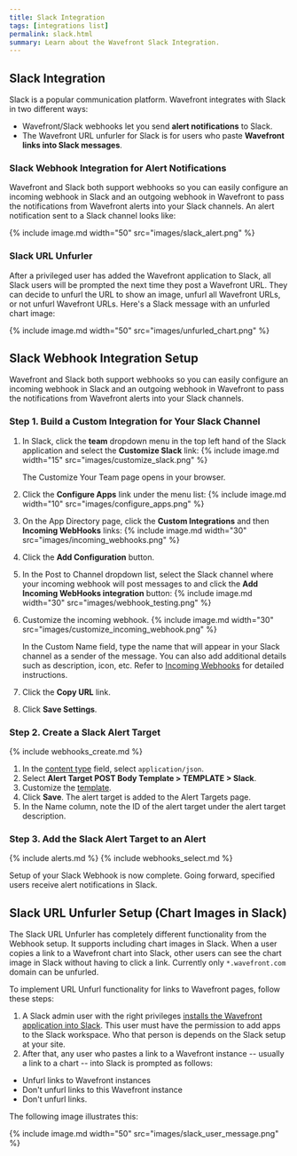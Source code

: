 ```yaml
---
title: Slack Integration
tags: [integrations list]
permalink: slack.html
summary: Learn about the Wavefront Slack Integration.
---
```

## Slack Integration

Slack is a popular communication platform. Wavefront integrates with Slack in two different ways: 
* Wavefront/Slack webhooks let you send **alert notifications** to Slack. 
* The Wavefront URL unfurler for Slack is for users who paste **Wavefront links into Slack messages**.

### Slack Webhook Integration for Alert Notifications

Wavefront and Slack both support webhooks so you can easily configure an incoming webhook in Slack and an outgoing webhook in Wavefront to pass the notifications from Wavefront alerts into your Slack channels. An alert notification sent to a Slack channel looks like:

{% include image.md width="50" src="images/slack_alert.png" %}

### Slack URL Unfurler

After a privileged user has added the Wavefront application to Slack, all Slack users will be prompted the next time they post a Wavefront URL. They can decide to unfurl the URL to show an image, unfurl all Wavefront URLs, or not unfurl Wavefront URLs. Here's a Slack message with an unfurled chart image:

{% include image.md width="50" src="images/unfurled_chart.png" %}

## Slack Webhook Integration Setup

Wavefront and Slack both support webhooks so you can easily configure an incoming webhook in Slack and an outgoing webhook in Wavefront to pass the notifications from Wavefront alerts into your Slack channels. 



### Step 1. Build a Custom Integration for Your Slack Channel
1. In Slack, click the **team** dropdown menu in the top left hand of the Slack application and select the **Customize Slack** link:
{% include image.md width="15" src="images/customize_slack.png" %}

    The Customize Your Team page opens in your browser.
1. Click the **Configure Apps** link under the menu list:
{% include image.md width="10" src="images/configure_apps.png" %}
1. On the App Directory page, click the **Custom Integrations** and then **Incoming WebHooks** links:
{% include image.md width="30" src="images/incoming_webhooks.png" %}
1. Click the **Add Configuration** button.
1. In the Post to Channel dropdown list, select the Slack channel where your incoming webhook will post messages to and click the **Add Incoming WebHooks integration** button:
{% include image.md width="30" src="images/webhook_testing.png" %}
1. Customize the incoming webhook.
{% include image.md width="30" src="images/customize_incoming_webhook.png" %}

   In the Custom Name field, type the name that will appear in your Slack channel as a sender of the message.  You can also add additional details such as description, icon, etc. Refer to [Incoming Webhooks](https://api.slack.com/incoming-webhooks) for detailed instructions.
1. Click the **Copy URL** link.
1. Click **Save Settings**.

### Step 2. Create a Slack Alert Target

{% include webhooks_create.md %}
1. In the [content type](https://docs.wavefront.com/webhooks_alert_notification.html#creating-a-webhook) field, select `application/json`.
1. Select **Alert Target POST Body Template > TEMPLATE > Slack**.
1. Customize the [template](https://docs.wavefront.com/alert_target_customizing.html).
1. Click **Save**. The alert target is added to the Alert Targets page.
1. In the Name column, note the ID of the alert target under the alert target description.

### Step 3. Add the Slack Alert Target to an Alert

{% include alerts.md %}
{% include webhooks_select.md %}

Setup of your Slack Webhook is now complete. Going forward, specified users receive alert notifications in Slack. 

## Slack URL Unfurler Setup (Chart Images in Slack)

The Slack URL Unfurler has completely different functionality from the Webhook setup. It supports including chart images in Slack. When a user copies a link to a Wavefront chart into Slack, other users can see the chart image in Slack without having to click a link. Currently only `*.wavefront.com` domain can be unfurled.  

To implement URL Unfurl functionality for links to Wavefront pages, follow these steps:

1. A Slack admin user with the right privileges <a href="https://slack.com/oauth/v2/authorize?client_id=2279130001.809926228192&scope=commands,links:write,users:read&user_scope=links:read"> installs the Wavefront application into Slack</a>. This user must have the permission to add apps to the Slack workspace. Who that person is depends on the Slack setup at your site. 
1. After that, any user who pastes a link to a Wavefront instance -- usually a link to a chart -- into Slack is prompted as follows:
  * Unfurl links to Wavefront instances
  * Don't unfurl links to this Wavefront instance
  * Don't unfurl links.

  The following image illustrates this:

  {% include image.md width="50" src="images/slack_user_message.png" %}


